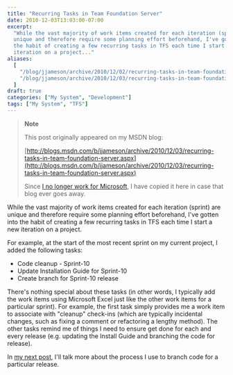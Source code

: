 ```yaml
---
title: "Recurring Tasks in Team Foundation Server"
date: 2010-12-03T13:03:00-07:00
excerpt:
  "While the vast majority of work items created for each iteration (sprint) are
  unique and therefore require some planning effort beforehand, I've gotten into
  the habit of creating a few recurring tasks in TFS each time I start a new
  iteration on a project..."
aliases:
  [
    "/blog/jjameson/archive/2010/12/02/recurring-tasks-in-team-foundation-server.aspx",
    "/blog/jjameson/archive/2010/12/03/recurring-tasks-in-team-foundation-server.aspx",
  ]
draft: true
categories: ["My System", "Development"]
tags: ["My System", "TFS"]
---
```


> **Note**
>
> This post originally appeared on my MSDN blog:
>
> [http://blogs.msdn.com/b/jjameson/archive/2010/12/03/recurring-tasks-in-team-foundation-server.aspx](http://blogs.msdn.com/b/jjameson/archive/2010/12/03/recurring-tasks-in-team-foundation-server.aspx)
>
> Since
> [I no longer work for Microsoft](/blog/jjameson/2011/09/02/last-day-with-microsoft),
> I have copied it here in case that blog ever goes away.

While the vast majority of work items created for each iteration (sprint) are
unique and therefore require some planning effort beforehand, I've gotten into
the habit of creating a few recurring tasks in TFS each time I start a new
iteration on a project.

For example, at the start of the most recent sprint on my current project, I
added the following tasks:

- Code cleanup - Sprint-10
- Update Installation Guide for Sprint-10
- Create branch for Sprint-10 release

There's nothing special about these tasks (in other words, I typically add the
work items using Microsoft Excel just like the other work items for a particular
sprint). For example, the first task simply provides me a work item to associate
with "cleanup" check-ins (which are typically incidental changes, such as fixing
a comment or refactoring a lengthy method). The other tasks remind me of things
I need to ensure get done for each and every release (e.g. updating the Install
Guide and branching the code for release).

In
[my next post](/blog/jjameson/2010/12/03/branching-for-a-release-in-team-foundation-server),
I'll talk more about the process I use to branch code for a particular release.
